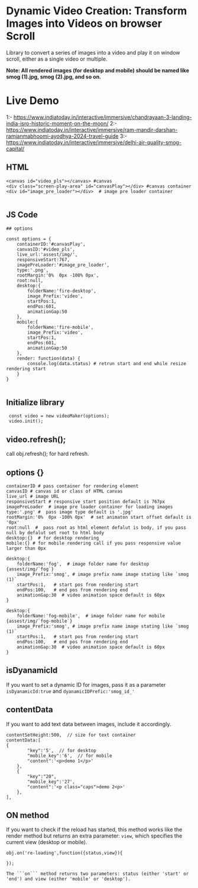 # Dynamic Video Creation: Transform Images into Videos on browser Scroll

Library to convert a series of images into a video and play it on window scroll, either as a single video or multiple.

 **Note: All rendered images (for desktop and mobile) should be named like smog (1).jpg, smog (2).jpg, and so on.**

# Live Demo
1:- https://www.indiatoday.in/interactive/immersive/chandrayaan-3-landing-india-isro-historic-moment-on-the-moon/
2:- https://www.indiatoday.in/interactive/immersive/ram-mandir-darshan-ramjanmabhoomi-ayodhya-2024-travel-guide
3:- https://www.indiatoday.in/interactive/immersive/delhi-air-quality-smog-capital/

## HTML

```
<canvas id="video_pls"></canvas> #canvas
<div class="screen-play-area" id="canvasPlay"></div> #canvas container
<div id="image_pre_loader"></div>  # image pre loader container
            
```
## JS Code

```
## options

const options = {
    containerID:'#canvasPlay',
    canvasID:'#video_pls',
    live_url:'assest/img/',
    responsiveStart:767,
    imagePreLoader:'#image_pre_loader',
    type:'.png',
    rootMargin:'0%  0px -100% 0px',
    root:null,
    desktop:{
        folderName:'fire-desktop',
        image_Prefix:'video',
        startPos:1,
        endPos:601,
        animationGap:50
    },
    mobile:{
        folderName:'fire-mobile',
        image_Prefix:'video',
        startPos:1,
        endPos:601,
        animationGap:50
    },
    render: function(data) {
        console.log(data.status) # retrun start and end while resize rendering start
    }
}
            
  ```
  ## Initialize library
  ```
   const video = new videoMaker(options);
   video.init();
   ```

## video.refresh();
call obj.refresh(); for hard refresh.

## options {}

```
containerID # pass container for rendering element
canvasID # canvas id or class of HTML canvas
live_url # image URL 
responsiveStart # responsive start position default is 767px
imagePreLoader  # image pre loader container for loading images
type:'.png' #  pass image type default is '.jpg'
rootMargin:'0%  0px -100% 0px'  # set animaton start offset default is '0px'
root:null  #  pass root as html element defalut is body, if you pass null by defalut set root to html body
desktop:{}  # for desktop rendering
mobile:{} # for mobile rendering call if you pass responsive value larger than 0px

desktop:{
    folderName:'fog',  # image folder name for desktop  {assest/img/`fog`}
    image_Prefix:'smog', # image prefix name image stating like `smog (1)`
    startPos:1,   # start pos from rendering start
    endPos:100,   # end pos from rendering end
    animationGap:30  # video animation space default is 60px
}

desktop:{
    folderName:'fog-mobile',  # image folder name for mobile  {assest/img/`fog-mobile`}
    image_Prefix:'smog', # image prefix name image stating like `smog (1)`
    startPos:1,   # start pos from rendering start
    endPos:100,   # end pos from rendering end
    animationGap:30  # video animation space default is 60px
}

```
## isDyanamicId
If you want to set a dynamic ID for images, pass it as a parameter ```isDyanamicId:true``` and ```dyanamicIDPrefic:'smog_id_'```

## contentData
If you want to add text data between images, include it accordingly.

```
contentSetHeight:500,  // size for text container
contentData:[
{
        "key":'5',  // for desktop
        "mobile_key":'6',  // for mobile 
        "content":'<p>demo 1</p>'
    },
    {
        "key":"20",
        "mobile_key":'27',
        "content":'<p class="caps">demo 2<p>'
    },
],
```

## ON method 
If you want to check if the reload has started, this method works like the render method but returns an extra parameter: ```view```, which specifies the current view (desktop or mobile).

```
obj.on('re-loading',function({status,view}){
   
});

The ```on``` method returns two parameters: status (either 'start' or 'end') and view (either 'mobile' or 'desktop').
```

